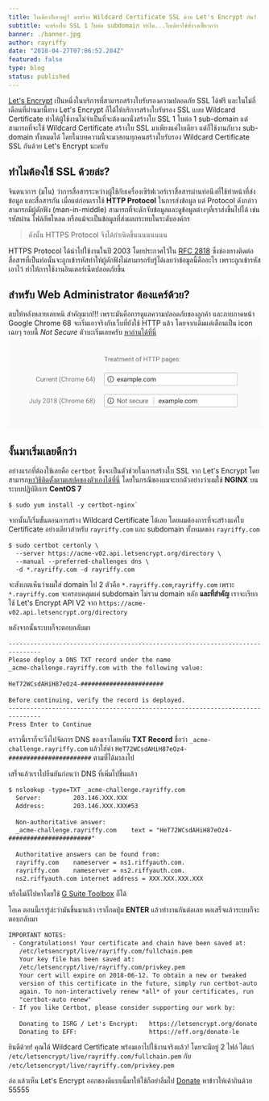 ```yaml
---
title: ใบเดียวก็เอาอยู่! มาสร้าง Wildcard Certificate SSL ด้วย Let's Encrypt กัน!
subtitle: จะสร้างใบ SSL 1 ใบต่อ subdomain ทำไม...ใบเดียวใช้ทั้งวงเฟี้ยวกว่า
banner: ./banner.jpg
author: rayriffy
date: "2018-04-27T07:06:52.284Z"
featured: false
type: blog
status: published
---
```


[Let's Encrypt](https://letsencrypt.org/) เป็นหนึ่งในบริการที่สามารถสร้างใบรับรองความปลอดภัย SSL ได้ฟรี และในไม่กี่เดือนที่ผ่านมานี้ทาง Let's Encrypt ก็ได้ให้บริการสร้างใบรับรอง SSL แบบ Wildcard Certificate ทำให้ผู้ใช้งานไม่จำเป็นที่จะต้องมานั่งสร้างใบ SSL 1 ใบต่อ 1 sub-domain แต่สามารถที่จะใช้ Wildcard Certificate สร้างใบ SSL มาเพียงแค่ใบเดียว แต่ก็ใช้งานกับวง sub-domain  ทั้งหมดได้ โดยในบทความนี้จะมาสอนทุกคนสร้างใบรับรอง Wildcard Certificate SSL กันด้วย Let's Encrypt นะครับ

## ทำไมต้องใช้ SSL ด้วยล่ะ?
จินตนาการ (มโน) ว่าการสื่อสารระหว่างผู้ใช้กับเครื่องเซิร์ฟเวอร์เราสื่อสารผ่านท่อนึงที่ใช้ทำหน้าที่ส่งข้อมูล และสื่อสารกัน เมื่อแต่ก่อนเราใช้ **HTTP Protocol** ในการส่งข้อมูล แต่ Protocol ดังกล่าวสามารถมีผู้ดักฟัง (man-in-middle) สามารถที่จะดักจับข้อมูลและดูข้อมูลต่างๆที่เราส่งขึ้นไปได้ เช่น รหัสผ่าน ไฟล์อัพโหลด หรือแม้จะเป็นข้อมูลที่ส่งผลกระทบในระดับองค์กร
> ดังนั้น HTTPS Protocol จึงได้กำเนิดขึ้นนนนนนนน

HTTPS Protocol ได้นำไปใช้งานในปี 2003 โดยประกาศไว้ใน [RFC 2818](https://tools.ietf.org/html/rfc2818) ซึ่งช่องทางติดต่อสื่อสารที่เป็นท่อนั้นจะถูกเข้ารหัสทำให้ผู้ดักฟังไม่สามารถรับรู้ได้เลยว่าข้อมูลนี้คืออะไร เพราะถูกเข้ารหัสเอาไว้ ทำให้การใช้งานอินเตอร์เน็ตปลอดภัยขึ้น

## สำหรับ Web Administrator ต้องแคร์ด้วย?
ตบให้หลังหลายเลยหนิ สำคัญมาก!!! เพราะมันคือการดูแลความปลอดภัยของลูกค้า และภายภาคหน้า Google Chrome 68 จะเริ่มเอาจริงกับเว็บที่ยังใช้ HTTP แล้ว โดยจากเดิมแค่เตือนเป็น icon เฉยๆ รอบนี้ *Not Secure* ตัวบะเริ่มเลยครับ [หาอ่านได้ที่นี่](https://blog.chromium.org/2018/02/a-secure-web-is-here-to-stay.html)
![Chrome68](./chrome68.png)

## งั้นมาเริ่มเลยดีกว่า
อย่างแรกที่ต้องใช้เลยคือ `certbot` ซึ้งจะเป็นตัวช่วยในการสร้างใบ SSL จาก Let's Encrypt โดยสามารถ[หาวิธีติดตั้งตามเสปคของตัวเองได้ที่นี่](https://certbot.eff.org/) โดยในกรณีของผมจะยกตัวอย่างว่าผมใช้ **NGINX** บนระบบปฏิบัติการ **CentOS 7**

```
$ sudo yum install -y certbot-nginx`
```

จากนั้นก็เริ่มขั้นตอนการสร้าง Wildcard Certificate ได้เลย โดยผมต้องการที่จะสร้างแค่ใบ Certificate อย่างเดียวสำหรับ `rayriffy.com` และ subdomain ทั้งหมดของ `rayriffy.com`

```
$ sudo certbot certonly \
  --server https://acme-v02.api.letsencrypt.org/directory \
  --manual --preferred-challenges dns \
  -d *.rayriffy.com -d rayriffy.com
```

จะสังเกตเห็นว่าผมใส่ domain ไป 2 ตัวคือ `*.rayriffy.com`,`rayriffy.com` เพราะ `*.rayriffy.com` จะครอบคลุมแค่ subdomain ไม่รวม domain หลัก **และที่สำคัญ** เราจะเรียกใช้ Let's Encrypt API V2 จาก `https://acme-v02.api.letsencrypt.org/directory`

หลังจากนั้นระบบก็จะตอบกลับมา

```
-------------------------------------------------------------------------------
Please deploy a DNS TXT record under the name
_acme-challenge.rayriffy.com with the following value:
 
HeT72WCsdAHiH87eOz4-#######################
 
Before continuing, verify the record is deployed.
-------------------------------------------------------------------------------
Press Enter to Continue
```

คราวนี้เราก็จะวิ่งไปจัดการ DNS ของเราโดยเพิ่ม **TXT Record** ชื่อว่า `_acme-challenge.rayriffy.com` แล้วใส่ค่า `HeT72WCsdAHiH87eOz4-#######################` ตามที่ได้มาลงไป

เสร็จแล้วเราไปยืนยันก่อนว่า DNS ที่เพิ่มไปขึ้นแล้ว

```
$ nslookup -type=TXT _acme-challenge.rayriffy.com
  Server:         203.146.XXX.XXX
  Address:        203.146.XXX.XXX#53

  Non-authoritative answer:
  _acme-challenge.rayriffy.com    text = "HeT72WCsdAHiH87eOz4-#######################"

  Authoritative answers can be found from:
  rayriffy.com    nameserver = ns1.riffyauth.com.
  rayriffy.com    nameserver = ns2.riffyauth.com.
  ns2.riffyauth.com internet address = XXX.XXX.XXX.XXX
```

หรือไม่ก็ไปหาโดยใช้ [G Suite Toolbox](https://toolbox.googleapps.com/apps/dig/#TXT/) ก็ได้

โอเค ตอนนี้เรารู้ล่ะว่ามันขึ้นมาแล้ว เราก็กดปุ่ม **ENTER** แล้วทำงานกันต่อเลย พอเสร็จแล้วระบบก็จะตอบกลับมา

```
IMPORTANT NOTES:
 - Congratulations! Your certificate and chain have been saved at:
   /etc/letsencrypt/live/rayriffy.com/fullchain.pem
   Your key file has been saved at:
   /etc/letsencrypt/live/rayriffy.com/privkey.pem
   Your cert will expire on 2018-06-12. To obtain a new or tweaked
   version of this certificate in the future, simply run certbot-auto
   again. To non-interactively renew *all* of your certificates, run
   "certbot-auto renew"
 - If you like Certbot, please consider supporting our work by:
 
   Donating to ISRG / Let's Encrypt:   https://letsencrypt.org/donate
   Donating to EFF:                    https://eff.org/donate-le
```

ยินดีด้วย! คุณได้ Wildcard Certificate พร้อมเอาไปใช้งานจริงแล้ว! โดยจะมีอยู่ 2 ไฟล์ ได้แก่ 
`/etc/letsencrypt/live/rayriffy.com/fullchain.pem` กับ `/etc/letsencrypt/live/rayriffy.com/privkey.pem`

อ่อ แล้วเห็น Let's Encrypt ออกของดีแบบนี้มาให้ใช้ก็อย่าลืมไป [Donate](https://letsencrypt.org/donate/) หาข้าวให้เค้ากินด้วย 55555
